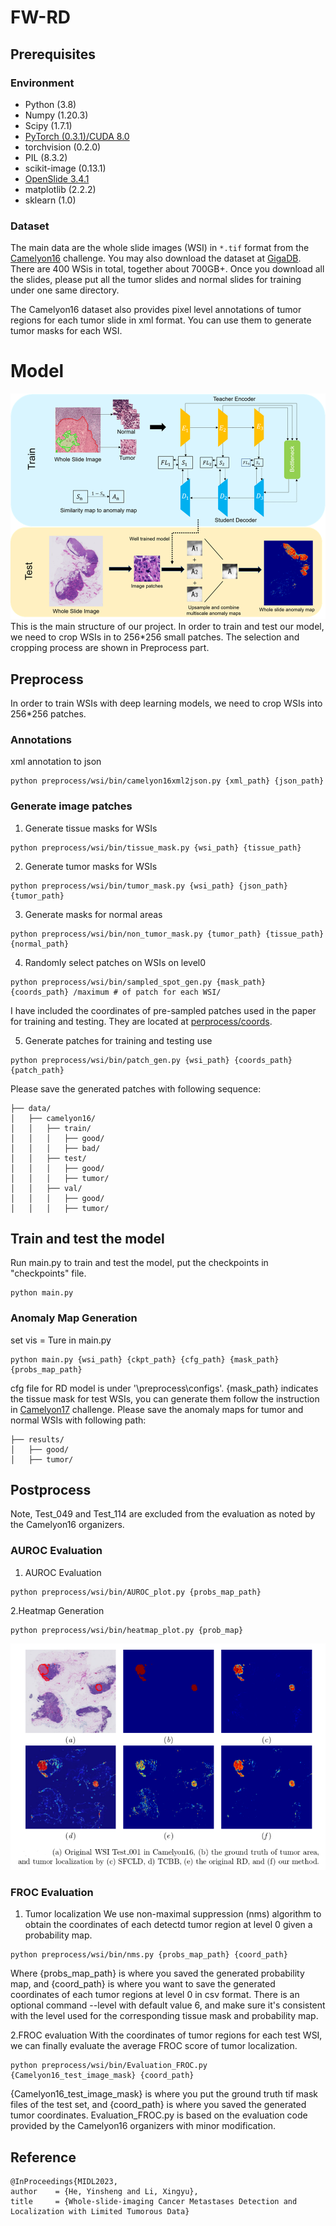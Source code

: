 # FW-RD
## Prerequisites
### Environment
* Python (3.8)
* Numpy (1.20.3)
* Scipy (1.7.1)
* [PyTorch (0.3.1)/CUDA 8.0](https://pytorch.org/previous-versions/)
* torchvision (0.2.0)
* PIL (8.3.2)
* scikit-image (0.13.1)
* [OpenSlide 3.4.1](https://openslide.org/)
* matplotlib (2.2.2)
* sklearn (1.0)

### Dataset
The main data are the whole slide images (WSI) in `*.tif` format from the [Camelyon16](https://camelyon17.grand-challenge.org/) challenge. You may also download the dataset at [GigaDB](http://gigadb.org/dataset/100439). There are 400 WSis in total, together about 700GB+. Once you download all the slides, please put all the tumor slides and normal slides for training under one same directory.

The Camelyon16 dataset also provides pixel level annotations of tumor regions for each tumor slide in xml format. You can use them to generate tumor masks for each WSI.

# Model
![FW-RD](/image/1.2.png)
This is the main structure of our project. In order to train and test our model, we need to crop WSIs in to 256*256 small patches. The selection and cropping process are shown in Preprocess part.

## Preprocess
In order to train WSIs with deep learning models, we need to crop WSIs into 256*256 patches.

### Annotations
xml annotation to json
```shell
python preprocess/wsi/bin/camelyon16xml2json.py {xml_path} {json_path}
```
### Generate image patches
1. Generate tissue masks for WSIs
```shell
python preprocess/wsi/bin/tissue_mask.py {wsi_path} {tissue_path}
```
2. Generate tumor masks for WSIs
```shell
python preprocess/wsi/bin/tumor_mask.py {wsi_path} {json_path} {tumor_path}
```
3. Generate masks for normal areas
```shell
python preprocess/wsi/bin/non_tumor_mask.py {tumor_path} {tissue_path} {normal_path}
```
4. Randomly select patches on WSIs on level0
```shell
python preprocess/wsi/bin/sampled_spot_gen.py {mask_path} {coords_path} /maximum # of patch for each WSI/
```
I have included the coordinates of pre-sampled patches used in the paper for training and testing. They are located at [perprocess/coords](perprocess/coords).

5. Generate patches for training and testing use
```shell
python preprocess/wsi/bin/patch_gen.py {wsi_path} {coords_path} {patch_path}
```
Please save the generated patches with following sequence:
```
├── data/
│   ├── camelyon16/
│   │   ├── train/
│   │   │   ├── good/
│   │   │   ├── bad/
│   │   ├── test/   
│   │   │   ├── good/
│   │   │   ├── tumor/
│   │   ├── val/   
│   │   │   ├── good/
│   │   │   ├── tumor/
```

## Train and test the model
Run main.py to train and test the model, put the checkpoints in "checkpoints" file. 
```shell
python main.py
```

### Anomaly Map Generation
set vis = Ture in main.py
```shell
python main.py {wsi_path} {ckpt_path} {cfg_path} {mask_path} {probs_map_path}
```
cfg file for RD model is under '\preprocess\configs'. {mask_path} indicates the tissue mask for test WSIs, you can generate them follow the instruction in [Camelyon17](https://camelyon17.grand-challenge.org/) challenge. Please save the anomaly maps for tumor and normal WSIs with following path:
```
├── results/
│   ├── good/
│   ├── tumor/
```

## Postprocess
Note, Test_049 and Test_114 are excluded from the evaluation as noted by the Camelyon16 organizers.

### AUROC Evaluation
1. AUROC Evaluation
```shell
python preprocess/wsi/bin/AUROC_plot.py {probs_map_path}
```

2.Heatmap Generation
```shell
python preprocess/wsi/bin/heatmap_plot.py {prob_map}
```
![FW-RD](/image/heatmap.PNG)

### FROC Evaluation
1. Tumor localization
We use non-maximal suppression (nms) algorithm to obtain the coordinates of each detectd tumor region at level 0 given a probability map.
```shell
python preprocess/wsi/bin/nms.py {probs_map_path} {coord_path}
```
Where {probs_map_path} is where you saved the generated probability map, and {coord_path} is where you want to save the generated coordinates of each tumor regions at level 0 in csv format. There is an optional command --level with default value 6, and make sure it's consistent with the level used for the corresponding tissue mask and probability map.

2.FROC evaluation
With the coordinates of tumor regions for each test WSI, we can finally evaluate the average FROC score of tumor localization.
```shell
python preprocess/wsi/bin/Evaluation_FROC.py {Camelyon16_test_image_mask} {coord_path}
```
{Camelyon16_test_image_mask} is where you put the ground truth tif mask files of the test set, and {coord_path} is where you saved the generated tumor coordinates. Evaluation_FROC.py is based on the evaluation code provided by the Camelyon16 organizers with minor modification. 

 ## Reference
	@InProceedings{MIDL2023,
    author    = {He, Yinsheng and Li, Xingyu},
    title     = {Whole-slide-imaging Cancer Metastases Detection and Localization with Limited Tumorous Data}



